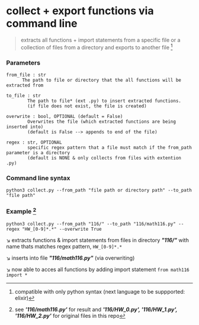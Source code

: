 # collect + export functions via command line

> extracts all functions + import statements from a specific file or a collection of files from a directory and exports to another file [^1]


[^1]: compatible with only python syntax (next language to be suppported: elixir)


### Parameters
```
from_file : str
      The path to file or directory that the all functions will be extracted from

to_file : str
        The path to file* (ext .py) to insert extracted functions.
        (if file does not exist, the file is created)

overwrite : bool, OPTIONAL (default = False)
        Overwrites the file (which extracted functions are being inserted into)
        (default is False --> appends to end of the file)

regex : str, OPTIONAL
        specific regex pattern that a file must match if the from_path parameter is a directory
        (default is NONE & only collects from files with extention .py)
```
### Command line syntax
    python3 collect.py --from_path "file path or directory path" --to_path "file path"

### Example [^2]
    python3 collect.py --from_path "116/" --to_path "116/math116.py" --regex "HW_[0-9]*.*" --overwrite True

:arrow_lower_right: extracts functions & import statements from files in directory ***"116/"*** with name thats matches regex pattern, `HW_[0-9]*.*`

:arrow_lower_right: inserts into file ***"116/math116.py"*** (via overwriting)

:arrow_lower_right: now able to acces all functions by adding import statement `from math116 import *`

[^2]: see ***'116/math116.py'*** for result and ***'116/HW_0.py', '116/HW_1.py', '116/HW_2.py'*** for original files in this repo





